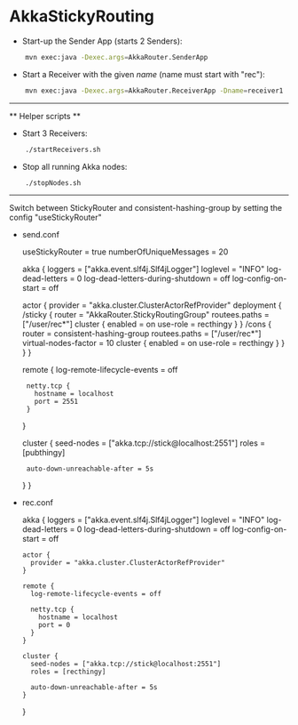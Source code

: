 # AkkaStickyRouting

* Start-up the Sender App (starts 2 Senders):

```bash
    mvn exec:java -Dexec.args=AkkaRouter.SenderApp
```

* Start a Receiver with the given _name_ (name must start with "rec"):

```bash
    mvn exec:java -Dexec.args=AkkaRouter.ReceiverApp -Dname=receiver1
 ```
 
----

** Helper scripts **

- Start 3 Receivers:

```bash
    ./startReceivers.sh
```

- Stop all running Akka nodes:

```bash
    ./stopNodes.sh
```

 
----
 
 Switch between StickyRouter and consistent-hashing-group by setting the config "useStickyRouter"
 
 * send.conf
 
    useStickyRouter = true
    numberOfUniqueMessages = 20

    akka {
      loggers = ["akka.event.slf4j.Slf4jLogger"]
      loglevel = "INFO"
      log-dead-letters = 0
      log-dead-letters-during-shutdown = off
      log-config-on-start = off
    
      actor {
        provider = "akka.cluster.ClusterActorRefProvider"
        deployment {
          /sticky {
            router = "AkkaRouter.StickyRoutingGroup"
            routees.paths = ["/user/rec*"]
            cluster {
              enabled = on
              use-role = recthingy
            }
          }
          /cons {
            router = consistent-hashing-group
            routees.paths = ["/user/rec*"]
            virtual-nodes-factor = 10
            cluster {
              enabled = on
              use-role = recthingy
            }
          }
        }
      }
    
      remote {
        log-remote-lifecycle-events = off

        netty.tcp {
          hostname = localhost
          port = 2551
        }
      }

      cluster {
        seed-nodes = ["akka.tcp://stick@localhost:2551"]
        roles = [pubthingy]
    
        auto-down-unreachable-after = 5s
      }
    }
    
* rec.conf

    akka {
      loggers = ["akka.event.slf4j.Slf4jLogger"]
      loglevel = "INFO"
      log-dead-letters = 0
      log-dead-letters-during-shutdown = off
      log-config-on-start = off
    
      actor {
        provider = "akka.cluster.ClusterActorRefProvider"
      }
    
      remote {
        log-remote-lifecycle-events = off
    
        netty.tcp {
          hostname = localhost
          port = 0
        }
      }
    
      cluster {
        seed-nodes = ["akka.tcp://stick@localhost:2551"]
        roles = [recthingy]
    
        auto-down-unreachable-after = 5s
      }
    }